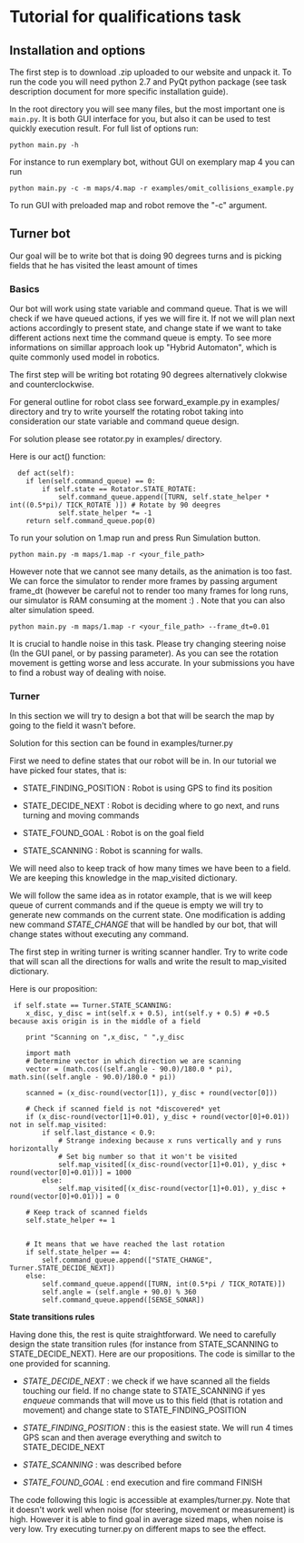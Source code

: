 # Tutorial for qualifications task

## Installation and options

The first step is to download .zip uploaded to our website and unpack it. To run
the code you will need python 2.7 and PyQt python package (see task description
document for more specific installation guide).

In the root directory
you will see many files, but the most important one is ``main.py``. It is both GUI interface
for you, but also it can be used to test quickly execution result. For full list of options run:

``python main.py -h``

For instance to run exemplary bot, without GUI on exemplary map 4 you can run

``python main.py -c -m maps/4.map -r examples/omit_collisions_example.py``

To run GUI with preloaded map and robot remove the "-c" argument.


## Turner bot ##

Our goal will be to write bot that is doing 90 degrees turns and is picking fields
that he has visited the least amount of times

### Basics

Our bot will work using state variable and command queue. That is we will check if we have queued
actions, if yes we will fire it. If not we will plan next actions accordingly to present state,
and change state if we want to take different actions next time the command queue is empty. To 
see more informations on simillar approach look up "Hybrid Automaton", which is quite commonly
used model in robotics.

The first step will be writing bot rotating 90 degrees alternatively clokwise and counterclockwise.

For general outline for robot class see forward_example.py in examples/ directory and try to write 
yourself the rotating robot taking into consideration our state variable and command queue design.

For solution please see rotator.py in examples/ directory.

Here is our act() function:


      def act(self):
        if len(self.command_queue) == 0:
            if self.state == Rotator.STATE_ROTATE:
                self.command_queue.append([TURN, self.state_helper * int((0.5*pi)/ TICK_ROTATE )]) # Rotate by 90 deegres
                self.state_helper *= -1
        return self.command_queue.pop(0)

To run your solution on 1.map run and press Run Simulation button.

``python main.py -m maps/1.map -r <your_file_path>``

However note that we cannot see many details, as the animation is too fast. We can force the simulator to render more frames by
passing argument frame_dt (however be careful not to render too many frames for long runs, our simulator is RAM consuming at the moment :) . Note that you can also alter simulation speed.

``python main.py -m maps/1.map -r <your_file_path> --frame_dt=0.01``

It is crucial to handle noise in this task. Please try changing steering noise (In the GUI panel, or by passing parameter).
As you can see the rotation movement is getting worse and less accurate. In your submissions you have to find
a robust way of dealing with noise.

### Turner

In this section we will try to design a bot that will be search the map by going to the field it wasn't before.

Solution for this section can be found in examples/turner.py

First we need to define states that our robot will be in. In our tutorial we have picked four states, that is:

  * STATE_FINDING_POSITION : Robot is using GPS to find its position

  * STATE_DECIDE_NEXT : Robot is deciding where to go next, and runs turning and moving commands

  * STATE_FOUND_GOAL : Robot is on the goal field

  * STATE_SCANNING : Robot is scanning for walls.

We will need also to keep track of how many times we have been to a field. We are keeping this
knowledge in the map_visited dictionary.

We will follow the same idea as in rotator example, that is we will keep queue of current commands and
if the queue is empty we will try to generate new commands on the current state. One modification is
adding new command *STATE_CHANGE* that will be handled by our bot, that will change states without executing
any command.

The first step in writing turner is writing scanner handler. Try to write code that will scan all the
directions for walls and write the result to map_visited dictionary.

Here is our proposition:

     if self.state == Turner.STATE_SCANNING:
        x_disc, y_disc = int(self.x + 0.5), int(self.y + 0.5) # +0.5 because axis origin is in the middle of a field

        print "Scanning on ",x_disc, " ",y_disc

        import math
        # Determine vector in which direction we are scanning
        vector = (math.cos((self.angle - 90.0)/180.0 * pi), math.sin((self.angle - 90.0)/180.0 * pi))

        scanned = (x_disc-round(vector[1]), y_disc + round(vector[0]))

        # Check if scanned field is not *discovered* yet
        if (x_disc-round(vector[1]+0.01), y_disc + round(vector[0]+0.01)) not in self.map_visited:
            if self.last_distance < 0.9:
                # Strange indexing because x runs vertically and y runs horizontally
                # Set big number so that it won't be visited
                self.map_visited[(x_disc-round(vector[1]+0.01), y_disc + round(vector[0]+0.01))] = 1000
            else:
                self.map_visited[(x_disc-round(vector[1]+0.01), y_disc + round(vector[0]+0.01))] = 0

        # Keep track of scanned fields
        self.state_helper += 1


        # It means that we have reached the last rotation
        if self.state_helper == 4:
            self.command_queue.append(["STATE_CHANGE", Turner.STATE_DECIDE_NEXT])
        else:
            self.command_queue.append([TURN, int(0.5*pi / TICK_ROTATE)])
            self.angle = (self.angle + 90.0) % 360
            self.command_queue.append([SENSE_SONAR])

**State transitions rules**

Having done this, the rest is quite straightforward. We need to carefully design the state transition rules (for instance
from STATE_SCANNING to STATE_DECIDE_NEXT). Here are our propositions. The code is simillar to the one provided for scanning.

   * *STATE_DECIDE_NEXT* : we check if we have scanned all the fields touching our field. If no change state to STATE_SCANNING
if yes *enqueue* commands that will move us to this field (that is rotation and movement) and change state to STATE_FINDING_POSITION

   * *STATE_FINDING_POSITION* : this is the easiest state. We will run 4 times GPS scan and then average everything and switch to STATE_DECIDE_NEXT

   * *STATE_SCANNING* : was described before

   * *STATE_FOUND_GOAL* : end execution and fire command FINISH

The code following this logic is accessible at examples/turner.py. Note that it doesn't work well when noise (for steering, movement or
measurement) is high. However it is able to find goal in average sized maps, when noise is very low. Try executing turner.py on
different maps to see the effect.


